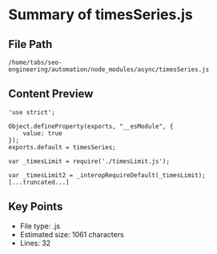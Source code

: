 # Summary of timesSeries.js
  
## File Path
`/home/tabs/seo-engineering/automation/node_modules/async/timesSeries.js`

## Content Preview
```
'use strict';

Object.defineProperty(exports, "__esModule", {
    value: true
});
exports.default = timesSeries;

var _timesLimit = require('./timesLimit.js');

var _timesLimit2 = _interopRequireDefault(_timesLimit);
[...truncated...]
```

## Key Points
- File type: .js
- Estimated size: 1061 characters
- Lines: 32
